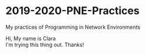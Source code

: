 # 2019-2020-PNE-Practices
My practices of Programming in Network Environments

Hi, My name is Clara\
I'm trying this thing out. Thanks!